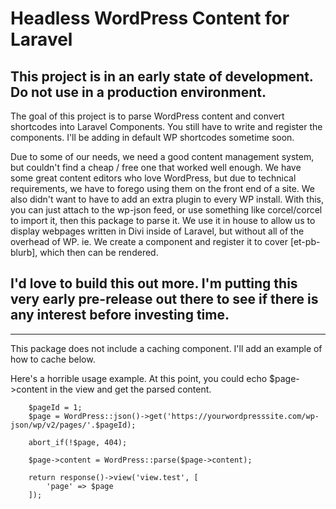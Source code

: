 Headless WordPress Content for Laravel
========================================

## This project is in an early state of development. Do not use in a production environment. ##

The goal of this project is to parse WordPress content and convert shortcodes into Laravel Components.  You still have to
write and register the components.  I'll be adding in default WP shortcodes sometime soon.

Due to some of our needs, we need a good content management system, but couldn't find a cheap / free one that worked well enough.
We have some great content editors who love WordPress, but due to technical requirements, we have to forego using them
on the front end of a site.   We also didn't want to have to add an extra plugin to every WP install.  With this, you can just attach to
the wp-json feed, or use something like corcel/corcel to import it, then this package to parse it.  We use it in house to 
allow us to display webpages written in Divi inside of Laravel, but without all of the overhead of WP.  ie. We create a component and register it to cover [et-pb-blurb], which then can be rendered.

## I'd love to build this out more.  I'm putting this very early pre-release out there to see if there is any interest before investing time. ##

---

This package does not include a caching component.  I'll add an example of how to cache below.

Here's a horrible usage example.  At this point, you could echo $page->content in the view and get the parsed content.
        
        $pageId = 1;
        $page = WordPress::json()->get('https://yourwordpresssite.com/wp-json/wp/v2/pages/'.$pageId);

        abort_if(!$page, 404);

        $page->content = WordPress::parse($page->content);

        return response()->view('view.test', [
            'page' => $page
        ]);
